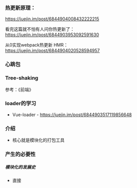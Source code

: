 ### 热更新原理：

https://juejin.im/post/6844904008432222215

看完这篇就不怕有人问你热更新了：https://juejin.im/post/6844903953092591630

从0实现webpack热更新 HMR： https://juejin.im/post/6844904020528594957

### 心跳包

### Tree-shaking 

参考：《前端》

### loader的学习

- Vue-loader - https://juejin.im/post/6844903517119856648

### 介绍

- 核心就是模块化的打包工具

### 产生的必要性

##### 模块化的发展史

- 直接<script>引入
- AMD
- CMD
- commonjs
- ES module

##### 解决的问题

前端项目模块化过程中来提升开发效率的必然产物，可以帮助我们做哪些工作

- 使用最新规范的新特性
- 将各种格式文件都看成一个模块